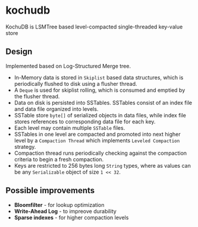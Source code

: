 # kochudb
KochuDB is LSMTree based level-compacted single-threaded key-value store

## Design
Implemented based on Log-Structured Merge tree.

- In-Memory data is stored in `Skiplist` based data structures, which is periodically flushed to disk using a flusher thread.
- A `Deque` is used for skiplist rolling, which is consumed and emptied by the flusher thread.
- Data on disk is persisted into SSTables. SSTables consist of an index file and data file organized into levels.
- SSTable store `byte[]` of serialized objects in data files, while index file stores references to corresponding data file for each key.
- Each level may contain multiple `SSTable` files.
- SSTables in one level are compacted and promoted into next higher level by a `Compaction Thread` which implements `Leveled Compaction` strategy.
- Compaction thread runs periodically checking against the compaction criteria to begin a fresh compaction.
- Keys are restricted to 256 bytes long `String` types, where as values can be any `Serializable` object of size `1 << 32`.

## Possible improvements
* __Bloomfilter__ - for lookup optimization
* __Write-Ahead Log__ - to impreove durability
* __Sparse indexes__ - for higher compaction levels
